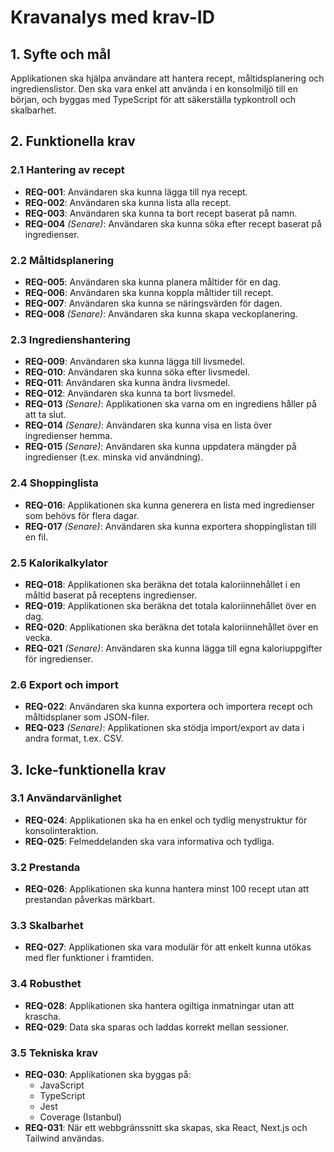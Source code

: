 # Kravanalys med krav-ID

## 1. Syfte och mål

Applikationen ska hjälpa användare att hantera recept, måltidsplanering och ingredienslistor. Den ska vara enkel att använda i en konsolmiljö till en början, och byggas med TypeScript för att säkerställa typkontroll och skalbarhet.

## 2. Funktionella krav

### 2.1 Hantering av recept

- **REQ-001**: Användaren ska kunna lägga till nya recept.
- **REQ-002**: Användaren ska kunna lista alla recept.
- **REQ-003**: Användaren ska kunna ta bort recept baserat på namn.
- **REQ-004** _(Senare)_: Användaren ska kunna söka efter recept baserat på ingredienser.

### 2.2 Måltidsplanering

- **REQ-005**: Användaren ska kunna planera måltider för en dag.
- **REQ-006**: Användaren ska kunna koppla måltider till recept.
- **REQ-007**: Användaren ska kunna se näringsvärden för dagen.
- **REQ-008** _(Senare)_: Användaren ska kunna skapa veckoplanering.

### 2.3 Ingredienshantering

- **REQ-009**: Användaren ska kunna lägga till livsmedel.
- **REQ-010**: Användaren ska kunna söka efter livsmedel.
- **REQ-011**: Användaren ska kunna ändra livsmedel.
- **REQ-012**: Användaren ska kunna ta bort livsmedel.
- **REQ-013** _(Senare)_: Applikationen ska varna om en ingrediens håller på att ta slut.
- **REQ-014** _(Senare)_: Användaren ska kunna visa en lista över ingredienser hemma.
- **REQ-015** _(Senare)_: Användaren ska kunna uppdatera mängder på ingredienser (t.ex. minska vid användning).

### 2.4 Shoppinglista

- **REQ-016**: Applikationen ska kunna generera en lista med ingredienser som behövs för flera dagar.
- **REQ-017** _(Senare)_: Användaren ska kunna exportera shoppinglistan till en fil.

### 2.5 Kalorikalkylator

- **REQ-018**: Applikationen ska beräkna det totala kaloriinnehållet i en måltid baserat på receptens ingredienser.
- **REQ-019**: Applikationen ska beräkna det totala kaloriinnehållet över en dag.
- **REQ-020**: Applikationen ska beräkna det totala kaloriinnehållet över en vecka.
- **REQ-021** _(Senare)_: Användaren ska kunna lägga till egna kaloriuppgifter för ingredienser.

### 2.6 Export och import

- **REQ-022**: Användaren ska kunna exportera och importera recept och måltidsplaner som JSON-filer.
- **REQ-023** _(Senare)_: Applikationen ska stödja import/export av data i andra format, t.ex. CSV.

## 3. Icke-funktionella krav

### 3.1 Användarvänlighet

- **REQ-024**: Applikationen ska ha en enkel och tydlig menystruktur för konsolinteraktion.
- **REQ-025**: Felmeddelanden ska vara informativa och tydliga.

### 3.2 Prestanda

- **REQ-026**: Applikationen ska kunna hantera minst 100 recept utan att prestandan påverkas märkbart.

### 3.3 Skalbarhet

- **REQ-027**: Applikationen ska vara modulär för att enkelt kunna utökas med fler funktioner i framtiden.

### 3.4 Robusthet

- **REQ-028**: Applikationen ska hantera ogiltiga inmatningar utan att krascha.
- **REQ-029**: Data ska sparas och laddas korrekt mellan sessioner.

### 3.5 Tekniska krav

- **REQ-030**: Applikationen ska byggas på:
  - JavaScript
  - TypeScript
  - Jest
  - Coverage (Istanbul)
- **REQ-031**: När ett webbgränssnitt ska skapas, ska React, Next.js och Tailwind användas.
